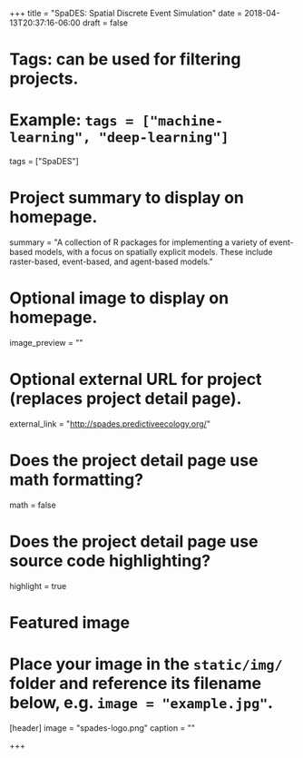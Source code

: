 +++
title = "SpaDES: Spatial Discrete Event Simulation"
date = 2018-04-13T20:37:16-06:00
draft = false

# Tags: can be used for filtering projects.
# Example: `tags = ["machine-learning", "deep-learning"]`
tags = ["SpaDES"]

# Project summary to display on homepage.
summary = "A collection of R packages for implementing a variety of event-based models, with a focus on spatially explicit models. These include raster-based, event-based, and agent-based models."

# Optional image to display on homepage.
image_preview = ""

# Optional external URL for project (replaces project detail page).
external_link = "http://spades.predictiveecology.org/"

# Does the project detail page use math formatting?
math = false

# Does the project detail page use source code highlighting?
highlight = true

# Featured image
# Place your image in the `static/img/` folder and reference its filename below, e.g. `image = "example.jpg"`.
[header]
image = "spades-logo.png"
caption = ""

+++

